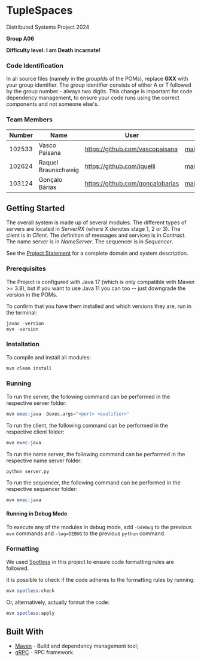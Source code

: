 # TupleSpaces

Distributed Systems Project 2024

**Group A06**

**Difficulty level: I am Death incarnate!**

### Code Identification

In all source files (namely in the *groupId*s of the POMs), replace __GXX__ with your group identifier. The group
identifier consists of either A or T followed by the group number - always two digits. This change is important for
code dependency management, to ensure your code runs using the correct components and not someone else's.

### Team Members

| Number | Name                | User                               | Email                                           |
|--------|---------------------|------------------------------------|-------------------------------------------------|
| 102533 | Vasco Paisana       | <https://github.com/vascopaisana>  | <mailto:vasco.paisana@tecnico.ulisboa.pt>       |
| 102624 | Raquel Braunschweig | <https://github.com/iquelli>       | <mailto:raquel.braunschweig@tecnico.ulisboa.pt> |
| 103124 | Gonçalo Bárias      | <https://github.com/goncalobarias> | <mailto:goncalo.barias@tecnico.ulisboa.pt>      |

## Getting Started

The overall system is made up of several modules.
The different types of servers are located in _ServerRX_ (where X denotes stage 1, 2 or 3).
The client is in _Client_.
The definition of messages and services is in _Contract_.
The name server is in _NameServer_.
The sequencer is in _Sequencer_.

See the [Project Statement](https://github.com/tecnico-distsys/TupleSpaces) for a complete domain and system description.

### Prerequisites

The Project is configured with Java 17 (which is only compatible with Maven >= 3.8), but if you want to use Java 11 you
can too -- just downgrade the version in the POMs.

To confirm that you have them installed and which versions they are, run in the terminal:

```s
javac -version
mvn -version
```

### Installation

To compile and install all modules:

```s
mvn clean install
```

### Running

To run the server, the following command can be performed in the respective server folder:

```s
mvn exec:java -Dexec.args="<port> <qualifier>"
```

To run the client, the following command can be performed in the respective client folder:

```s
mvn exec:java
```

To run the name server, the following command can be performed in the respective name server folder:

```s
python server.py
```

To run the sequencer, the following command can be performed in the respective sequencer folder:

```s
mvn exec:java
```

#### Running in Debug Mode

To execute any of the modules in debug mode, add `-Ddebug` to the previous `mvn` commands
and `-log=DEBUG` to the previous `python` command.

### Formatting

We used [Spotless](https://github.com/diffplug/spotless) in this project to ensure code
formatting rules are followed.

It is possible to check if the code adheres to the formatting rules by running:

```s
mvn spotless:check
```

Or, alternatively, actually format the code:

```s
mvn spotless:apply
```

## Built With

* [Maven](https://maven.apache.org/) - Build and dependency management tool;
* [gRPC](https://grpc.io/) - RPC framework.
